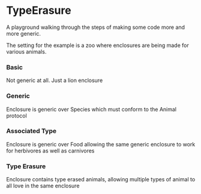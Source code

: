 # TypeErasure

A playground walking through the steps of making some code more and more generic.

The setting for the example is a zoo where enclosures are being made for various animals.

### Basic

Not generic at all. Just a lion enclosure

### Generic

Enclosure is generic over Species which must conform to the Animal protocol

### Associated Type

Enclosure is generic over Food allowing the same generic enclosure to work for herbivores as well as carnivores

### Type Erasure

Enclosure contains type erased animals, allowing multiple types of animal to all love in the same enclosure